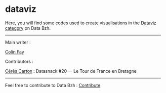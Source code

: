 # dataviz

Here, you will find some codes used to create visualisations in the [Dataviz category](http://data-bzh.fr/category/dataviz/) on Data Bzh.

*** 

Main writer : 

[Colin Fay](https://github.com/ColinFay)

Contributors : 

[Cérès Carton](https://github.com/ceresc) : 
Datasnack #20 — Le Tour de France en Bretagne

*** 

Feel free to contribute to Data Bzh : [Contribute](http://data-bzh.fr/contribuez-data-bzh/)
